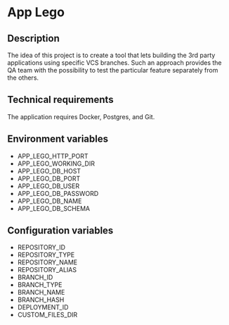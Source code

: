 # App Lego

## Description

The idea of this project is to create a tool that lets building the 3rd party applications using specific VCS branches.
Such an approach provides the QA team with the possibility to test the particular feature separately from the others.

## Technical requirements

The application requires Docker, Postgres, and Git.

## Environment variables

- APP_LEGO_HTTP_PORT
- APP_LEGO_WORKING_DIR
- APP_LEGO_DB_HOST
- APP_LEGO_DB_PORT
- APP_LEGO_DB_USER
- APP_LEGO_DB_PASSWORD
- APP_LEGO_DB_NAME
- APP_LEGO_DB_SCHEMA

## Configuration variables

- REPOSITORY_ID
- REPOSITORY_TYPE
- REPOSITORY_NAME
- REPOSITORY_ALIAS
- BRANCH_ID
- BRANCH_TYPE
- BRANCH_NAME
- BRANCH_HASH
- DEPLOYMENT_ID
- CUSTOM_FILES_DIR
